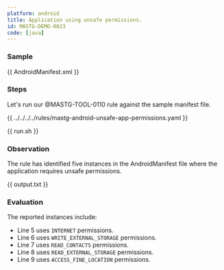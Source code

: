 ```yaml
---
platform: android
title: Application using unsafe permissions.
id: MASTG-DEMO-0023
code: [java]
---
```


### Sample

{{ AndroidManifest.xml }}

### Steps

Let's run our @MASTG-TOOL-0110 rule against the sample manifest file.

{{ ../../../../rules/mastg-android-unsafe-app-permissions.yaml }}

{{ run.sh }}

### Observation

The rule has identified five instances in the AndroidManifest file where the application requires unsafe permissions.

{{ output.txt }}

### Evaluation

The reported instances include:

- Line 5 uses `INTERNET` permissions.
- Line 6 uses `WRITE_EXTERNAL_STORAGE` permissions.
- Line 7 uses `READ_CONTACTS` permissions.
- Line 8 uses `READ_EXTERNAL_STORAGE` permissions.
- Line 9 uses `ACCESS_FINE_LOCATION` permissions.
